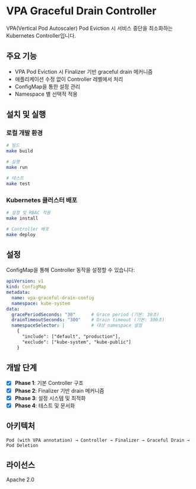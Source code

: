 # VPA Graceful Drain Controller

VPA(Vertical Pod Autoscaler) Pod Eviction 시 서비스 중단을 최소화하는 Kubernetes Controller입니다.

## 주요 기능

- VPA Pod Eviction 시 Finalizer 기반 graceful drain 메커니즘
- 애플리케이션 수정 없이 Controller 레벨에서 처리
- ConfigMap을 통한 설정 관리
- Namespace 별 선택적 적용

## 설치 및 실행

### 로컬 개발 환경

```bash
# 빌드
make build

# 실행
make run

# 테스트
make test
```

### Kubernetes 클러스터 배포

```bash
# 설정 및 RBAC 적용
make install

# Controller 배포
make deploy
```

## 설정

ConfigMap을 통해 Controller 동작을 설정할 수 있습니다:

```yaml
apiVersion: v1
kind: ConfigMap
metadata:
  name: vpa-graceful-drain-config
  namespace: kube-system
data:
  gracePeriodSeconds: "30"      # Grace period (기본: 30초)
  drainTimeoutSeconds: "300"    # Drain timeout (기본: 300초)
  namespaceSelector: |          # 대상 namespace 설정
    {
      "include": ["default", "production"],
      "exclude": ["kube-system", "kube-public"]
    }
```

## 개발 단계

- [x] **Phase 1**: 기본 Controller 구조
- [x] **Phase 2**: Finalizer 기반 drain 메커니즘
- [x] **Phase 3**: 설정 시스템 및 최적화
- [x] **Phase 4**: 테스트 및 문서화

## 아키텍처

```
Pod (with VPA annotation) → Controller → Finalizer → Graceful Drain → Pod Deletion
```

## 라이선스

Apache 2.0
